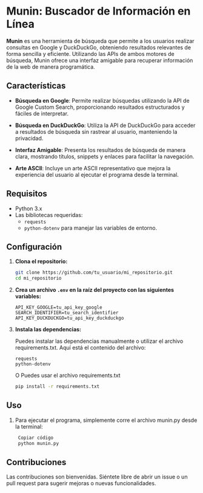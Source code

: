 # Munin: Buscador de Información en Línea

**Munin** es una herramienta de búsqueda que permite a los usuarios realizar consultas en Google y DuckDuckGo, obteniendo resultados relevantes de forma sencilla y eficiente. Utilizando las APIs de ambos motores de búsqueda, Munin ofrece una interfaz amigable para recuperar información de la web de manera programática.

## Características

- **Búsqueda en Google**: Permite realizar búsquedas utilizando la API de Google Custom Search, proporcionando resultados estructurados y fáciles de interpretar.

- **Búsqueda en DuckDuckGo**: Utiliza la API de DuckDuckGo para acceder a resultados de búsqueda sin rastrear al usuario, manteniendo la privacidad.

- **Interfaz Amigable**: Presenta los resultados de búsqueda de manera clara, mostrando títulos, snippets y enlaces para facilitar la navegación.

- **Arte ASCII**: Incluye un arte ASCII representativo que mejora la experiencia del usuario al ejecutar el programa desde la terminal.

## Requisitos

- Python 3.x
- Las bibliotecas requeridas:
  - `requests`
  - `python-dotenv` para manejar las variables de entorno.

## Configuración

1. **Clona el repositorio:**

   ```bash
   git clone https://github.com/tu_usuario/mi_repositorio.git
   cd mi_repositorio
   ```

2. **Crea un archivo `.env` en la raíz del proyecto con las siguientes variables:**

   ```plaintext
   API_KEY_GOOGLE=tu_api_key_google
   SEARCH_IDENTIFIER=tu_search_identifier
   API_KEY_DUCKDUCKGO=tu_api_key_duckduckgo
   ```
3. **Instala las dependencias:**

   Puedes instalar las dependencias manualmente o utilizar el archivo requirements.txt. Aquí está el contenido del archivo:

      ```plaintext
      requests
      python-dotenv
      ```

   O Puedes usar el archivo requirements.txt
  
      ```bash
      pip install -r requirements.txt
      ```
## Uso

1. Para ejecutar el programa, simplemente corre el archivo munin.py desde la terminal:

      ```bash
       Copiar código
       python munin.py
      ```

## Contribuciones

Las contribuciones son bienvenidas. Siéntete libre de abrir un issue o un pull request para sugerir mejoras o nuevas funcionalidades.

